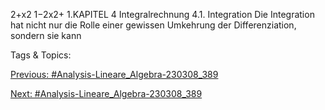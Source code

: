 2+x2
1−2x2+ 1.KAPITEL 4
Integralrechnung
4.1. Integration
Die Integration hat nicht nur die Rolle einer gewissen Umkehrung der Differenziation, sondern sie kann

   Tags & Topics:
   

[Previous: #Analysis-Lineare_Algebra-230308_389](Analysis-Lineare_Algebra-230308_389.md)

[Next: #Analysis-Lineare_Algebra-230308_389](Analysis-Lineare_Algebra-230308_389.md)